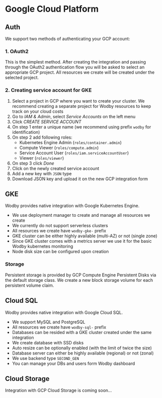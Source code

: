# Google Cloud Platform

## Auth

We support two methods of authenticating your GCP account:

### 1. OAuth2

This is the simplest method. After creating the integration and passing through the OAuth2 authentication flow you will be asked to select an appropriate GCP project. All resources we create will be created under the selected project.


### 2. Creating service account for GKE

1. Select a project in GCP where you want to create your cluster. We recommend creating a separate project for Wodby resources to keep track on your cloud costs
2. Go to _IAM & Admin_, select _Service Accounts_ on the left menu
3. Click _CREATE SERVICE ACCOUNT_
4. On step 1 enter a unique name (we recommend using prefix `wodby` for identification)
5. On step 2 add following roles:
    - Kubernetes Engine Admin (`roles/container.admin`)
    - Compute Viewer (`roles/compute.admin`)
    - Service Account User (`roles/iam.serviceAccountUser`)
    - Viewer (`roles/viewer`)
6. On step 3 click _Done_
7. Click on the newly created service account
8. Add a new key with `JSON` type
9. Download JSON key and upload it on the new GCP integration form

## GKE

Wodby provides native integration with Google Kubernetes Engine. 

- We use deployment manager to create and manage all resources we create
- We currently do not support serverless clusters
- All resources we create have `wodby-gke-` prefix
- GKE cluster can be either highly available (multi-AZ) or not (single zone)
- Since GKE cluster comes with a metrics server we use it for the basic Wodby kubernetes monitoring
- Node disk size can be configured upon creation

### Storage

Persistent storage is provided by GCP Compute Engine Persistent Disks via the default storage class. We create a new block storage volume for each persistent volume claim.

## Cloud SQL

Wodby provides native integration with Google Cloud SQL.

- We support MySQL and PostgreSQL
- All resources we create have `wodby-sql-` prefix
- Databases can be resided with a GKE cluster created under the same integration
- We create database with SSD disks
- Auto resize can be optionally enabled (with the limit of twice the size)
- Database server can either be highly available (regional) or not (zonal)
- We use backend type `SECOND_GEN`
- You can manage your DBs and users form Wodby dashboard

## Cloud Storage

Integration with GCP Cloud Storage is coming soon...
